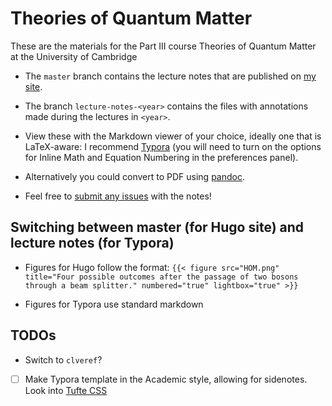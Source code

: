 # Theories of Quantum Matter

These are the materials for the Part III course Theories of Quantum Matter at the University of Cambridge

- The `master` branch contains the lecture notes that are published on [my site](https://auste.nl).

- The branch `lecture-notes-<year>` contains the files with annotations made during the lectures in `<year>`.

- View these with the Markdown viewer of your choice, ideally one that is LaTeX-aware: I recommend [Typora](https://typora.io) (you will need to turn on the options for Inline Math and Equation Numbering in the preferences panel).

- Alternatively you could convert to PDF using [pandoc](https://pandoc.org).

- Feel free to [submit any issues](https://github.com/AustenLamacraft/tqm/issues) with the notes!

## Switching between master (for Hugo site) and lecture notes (for Typora)

- Figures for Hugo follow the format: `{{< figure src="HOM.png" title="Four possible outcomes after the passage of two bosons through a beam splitter." numbered="true" lightbox="true" >}}`

- Figures for Typora use standard markdown

## TODOs

- Switch to `clveref`?

- [ ] Make Typora template in the Academic style, allowing for sidenotes. Look into [Tufte CSS](https://edwardtufte.github.io/tufte-css/)
